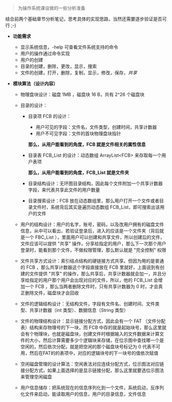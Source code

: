 > 为操作系统课设做的一些分析准备

结合前两个基础章节分析笔记，思考具体的实现思路，当然还需要逐步验证是否可行 ;-)

- **功能需求**

  - 显示系统信息，-help 可查看文件系统支持的命令
  - 用户的操作通过命令实现
  - 用户的创建
  - 目录的创建，删除，更改，显示，搜索
  - 文件的创建，打开，删除，复制，显示，修改，保存，*共享*

- **模块算法（设计内容）**

  - 物理盘块设计：磁盘 1MB ，磁盘块 16 B，共有 2^26 个磁盘块

  - 目录的设计：

    - 目录项 FCB 的设计：

      - 用户可见的字段：文件名，文件类型，创建时间，共享计数器
      - 用户不可见字段：文件的首块物理盘块指针

      **那么，从用户能看到的角度，FCB 就是文件相关的属性信息**

    - 目录表 FCB_List 的设计：动态数组 ArrayList\<FCB> 来存取每一个用户表项

      **那么，从用户能看到的角度，FCB_List 就是文件夹**

    - 目录结构设计：无环图目录结构，因此每个文件附加一个共享计数器字段，来代表共享此文件的用户数量

    - 目录搜索设计：FCB 放在动态数组里，那么用户打开一个文件或者目录文件时，系统背后其实是遍历动态数组 FCB_List，即可搜索出该用户的文件

  - 用户的结构设计：用户的名字，账号，密码，以及改用户拥有的磁盘文件信息，从中可以看出，若验证登录后，进入的应该是一个文件夹（背后就是一个 FBC_List ），里面用户可以创建和共享文件，所以创建后的文件，文件应该可以提供 "共享" 操作，分享给指定的用户，那么下一次那个用户登录时，能看到那个文件，不做权限管理，那么默认就是 "完全控制" 权限

  - 文件共享方式设计：索引结点结构的硬链接方式共享。但因为用的是普通的 FCB ，那么共享计数器这个字段直接放在 FCB 里就好，上面说到有创建的文件提供 "共享" 的操作，那么共享后，共享计数器就会加一，并且分享给指定的用户那个用户会出现对应的文件，所以，他的 FCB_List 会增加一个 FCB ，那么当两者删除文件时，只有共享计数器为 0 时，才会真正删除文件，磁盘块才会回收

  - 文件的逻辑结构设计：无结构文件，字段有文件名、创建时间、文件类型、共享计数器（int 类型）、数据信息（String 类型）

  - 文件的物理结构设计：显示链接分配方式，因此会有一个 FAT （文件分配表）结构来存物理号的下一块，而 FCB 中存的就是起始块号，那么这里就会有个物理块，也就是磁盘块，创建文件时根据输入的文件数据来计算文件的大小，然后计算需要多少个逻辑块来存储，在位示图中查找哪一个是空闲的，然后依次分配，就是把空闲的那个磁盘块号标记为 0 代表不可用，然后在FAT的的表项中，对应的逻辑块号的下一块号的值依次赋值

  - 空闲磁盘管理的设计算法：空闲表法对应连续分配方式，位示图法对应链接分配方式，如果上面选择的是显示链接分配，那么这里就要选位示图法来管理空闲磁盘

  - 用户信息储存：把系统现在的信息序列化到一个文件，系统启动，反序列化文件来启动，能读取用户的信息，用户的目录信息，文件信息

